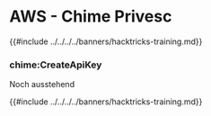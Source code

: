 # AWS - Chime Privesc

{{#include ../../../../banners/hacktricks-training.md}}

### chime:CreateApiKey

Noch ausstehend

{{#include ../../../../banners/hacktricks-training.md}}
